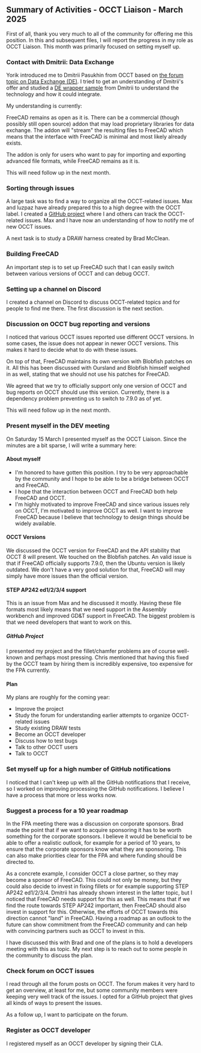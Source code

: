 ## Summary of Activities - OCCT Liaison - March 2025

First of all, thank you very much to all of the community for offering me this
position.  In this and subsequent files, I will report the progress in my role
as OCCT Liaison.  This month was primarily focused on setting myself up.

### Contact with Dmitrii: Data Exchange

Yorik introduced me to Dmitrii Pasukhin from OCCT based on [the forum topic on
Data Exchange (DE)](https://forum.freecad.org/viewtopic.php?t=95294).  I tried
to get an understanding of Dmitrii's offer and studied a [DE wrapper
sample](https://github.com/dpasukhi/DE_Wrapper-Sample) from Dmitrii to
understand the technology and how it could integrate.

My understanding is currently:

FreeCAD remains as open as it is.  There can be a commercial (though possibly
still open source) addon that may load proprietary libraries for data exchange.
The addon will "stream" the resulting files to FreeCAD which means that the
interface with FreeCAD is minimal and most likely already exists.

The addon is only for users who want to pay for importing and exporting
advanced file formats, while FreeCAD remains as it is.

This will need follow up in the next month.

### Sorting through issues

A large task was to find a way to organize all the OCCT-related issues.  Max
and luzpaz have already prepared this to a high degree with the OCCT label.  I
created a [GitHub project](https://github.com/orgs/FreeCAD/projects/32/views/1)
where I and others can track the OCCT-related issues.  Max and I have now an
understanding of how to notify me of new OCCT issues.

A next task is to study a DRAW harness created by Brad McClean.

### Building FreeCAD

An important step is to set up FreeCAD such that I can easily switch between
various versions of OCCT and can debug OCCT.

### Setting up a channel on Discord

I created a channel on Discord to discuss OCCT-related topics and for people to
find me there.  The first discussion is the next section.

### Discussion on OCCT bug reporting and versions

I noticed that various OCCT issues reported use different OCCT versions.  In
some cases, the issue does not appear in newer OCCT versions.  This makes it
hard to decide what to do with these issues.

On top of that, FreeCAD maintains its own version with Blobfish patches on it.
All this has been discussed with Oursland and Blobfish himself weighed in as
well, stating that we should not use his patches for FreeCAD.

We agreed that we try to officially support only one version of OCCT and bug
reports on OCCT should use this version.  Currently, there is a dependency
problem preventing us to switch to 7.9.0 as of yet.

This will need follow up in the next month.

### Present myself in the DEV meeting

On Saturday 15 March I presented myself as the OCCT Liaison.  Since the minutes
are a bit sparse, I will write a summary here:

#### About myself

- I'm honored to have gotten this position.  I try to be very approachable by
  the community and I hope to be able to be a bridge between OCCT and FreeCAD.
- I hope that the interaction between OCCT and FreeCAD both help FreeCAD and OCCT.
- I'm highly motivated to improve FreeCAD and since various issues rely on
  OCCT, I'm motivated to improve OCCT as well.  I want to improve FreeCAD
  because I believe that technology to design things should be widely
  available.

#### OCCT Versions

We discussed the OCCT version for FreeCAD and the API stability that OCCT 8
will present.  We touched on the Blobfish patches.  An valid issue is that if
FreeCAD officially supports 7.9.0, then the Ubuntu version is likely outdated.
We don't have a very good solution for that, FreeCAD will may simply have more
issues than the official version.

#### STEP AP242 ed1/2/3/4 support

This is an issue from Max and he discussed it mostly.  Having these file
formats most likely means that we need support in the Assembly workbench and
improved GD&T support in FreeCAD.  The biggest problem is that we need
developers that want to work on this.

##### GitHub Project

I presented my project and the fillet/chamfer problems are of course well-known
and perhaps most pressing.  Chris mentioned that having this fixed by the OCCT
team by hiring them is incredibly expensive, too expensive for the FPA
currently.

#### Plan

My plans are roughly for the coming year:

- Improve the project
- Study the forum for understanding earlier attempts to organize OCCT-related
  issues
- Study existing DRAW tests
- Become an OCCT developer
- Discuss how to test bugs
- Talk to other OCCT users
- Talk to OCCT

### Set myself up for a high number of GitHub notifications

I noticed that I can't keep up with all the GitHub notifications that I
receive, so I worked on improving processing the GitHub notifications.  I
believe I have a process that more or less works now.

### Suggest a process for a 10 year roadmap

In the FPA meeting there was a discussion on corporate sponsors.  Brad made the
point that if we want to acquire sponsoring it has to be worth something for
the corporate sponsors.  I believe it would be beneficial to be able to offer a
realistic outlook, for example for a period of 10 years, to ensure that the
corporate sponsors know what they are sponsoring.  This can also make
priorities clear for the FPA and where funding should be directed to.

As a concrete example, I consider OCCT a close partner, so they may become a
sponsor of FreeCAD.  This could not only be money, but they could also decide
to invest in fixing fillets or for example supporting STEP AP242 ed1/2/3/4.
Dmitrii has already shown interest in the latter topic, but I noticed that
FreeCAD needs support for this as well.  This means that if we find the route
towards STEP AP242 important, then FreeCAD should also invest in support for
this.  Otherwise, the efforts of OCCT towards this direction cannot "land" in
FreeCAD.  Having a roadmap as an outlook to the future can show commitment from
the FreeCAD community and can help with convincing partners such as OCCT to
invest in this.

I have discussed this with Brad and one of the plans is to hold a developers
meeting with this as topic.  My next step is to reach out to some people in the
community to discuss the plan.

### Check forum on OCCT issues

I read through all the forum posts on OCCT.  The forum makes it very hard to
get an overview, at least for me, but some community members were keeping very
well track of the issues.  I opted for a GitHub project that gives all kinds of
ways to present the issues.

As a follow up, I want to participate on the forum.

### Register as OCCT developer

I registered myself as an OCCT developer by signing their CLA.
